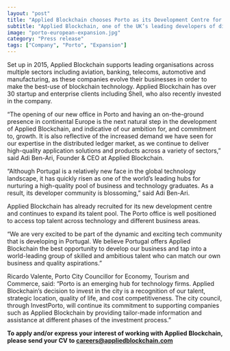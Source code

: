 ```yaml
---
layout: "post"
title: "Applied Blockchain chooses Porto as its Development Centre for European Expansion"
subtitle: "Applied Blockchain, one of the UK’s leading developers of distributed ledger technology and smart contracts, has announced the opening of an office in Porto – its first non-UK office – to further strengthen its blockchain development and to fulfill the growing demand from clients internationally."
image: "porto-european-expansion.jpg"
category: "Press release"
tags: ["Company", "Porto", "Expansion"]
---
```


Set up in 2015, Applied Blockchain supports leading organisations across multiple sectors including aviation, banking, telecoms, automotive and manufacturing, as these companies evolve their businesses in order to make the best-use of blockchain technology. Applied Blockchain has over 30 startup and enterprise clients including Shell, who also recently invested in the company.

“The opening of our new office in Porto and having an on-the-ground presence in continental Europe is the next natural step in the development of Applied Blockchain, and indicative of our ambition for, and commitment to, growth. It is also reflective of the increased demand we have seen for our expertise in the distributed ledger market, as we continue to deliver high-quality application solutions and products across a variety of sectors,” said Adi Ben-Ari, Founder & CEO at Applied Blockchain.

“Although Portugal is a relatively new face in the global technology landscape, it has quickly risen as one of the world’s leading hubs for nurturing a high-quality pool of business and technology graduates. As a result, its developer community is blossoming,” said Adi Ben-Ari.

Applied Blockchain has already recruited for its new development centre and continues to expand its talent pool. The Porto office is well positioned to access top talent across technology and different business areas.

“We are very excited to be part of the dynamic and exciting tech community that is developing in Portugal. We believe Portugal offers Applied Blockchain the best opportunity to develop our business and tap into a world-leading group of skilled and ambitious talent who can match our own business and quality aspirations.”

Ricardo Valente, Porto City Councillor for Economy, Tourism and Commerce, said: “Porto is an emerging hub for technology firms. Applied Blockchain’s decision to invest in the city is a recognition of our talent, strategic location, quality of life, and cost competitiveness. The city council, through InvestPorto, will continue its commitment to supporting companies such as Applied Blockchain by providing tailor-made information and assistance at different phases of the investment process.”

**To apply and/or express your interest of working with Applied Blockchain, please send your CV to [careers@appliedblockchain.com](mailto:careers@appliedblockchain.com)**